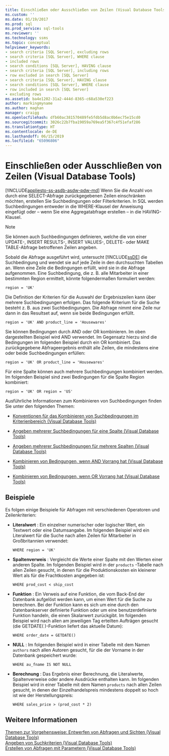 ```yaml
---
title: Einschließen oder Ausschließen von Zeilen (Visual Database Tools) Microsoft-Dokumentation
ms.custom: ''
ms.date: 01/19/2017
ms.prod: sql
ms.prod_service: sql-tools
ms.reviewer: ''
ms.technology: ssms
ms.topic: conceptual
helpviewer_keywords:
- search criteria [SQL Server], excluding rows
- search criteria [SQL Server], WHERE clause
- included rows
- search conditions [SQL Server], HAVING clause
- search criteria [SQL Server], including rows
- row excluded in search [SQL Server]
- search criteria [SQL Server], HAVING clause
- search conditions [SQL Server], WHERE clause
- row included in search [SQL Server]
- excluding rows
ms.assetid: ba4e1202-31a2-444d-8365-c68a530ef223
author: markingmyname
ms.author: maghan
manager: craigg
ms.openlocfilehash: dfb60ac381570489fe5fdb5d8ac0b6ec75e15cd0
ms.sourcegitcommit: 3026c22b7fba19059a769ea5f367c4f51efaf286
ms.translationtype: HT
ms.contentlocale: de-DE
ms.lasthandoff: 06/15/2019
ms.locfileid: "65096806"
---
```

# <a name="include-or-exclude-rows-visual-database-tools"></a>Einschließen oder Ausschließen von Zeilen (Visual Database Tools)
[!INCLUDE[appliesto-ss-asdb-asdw-pdw-md](../../includes/appliesto-ss-asdb-asdw-pdw-md.md)]
Wenn Sie die Anzahl von durch eine SELECT-Abfrage zurückgegebenen Zeilen einschränken möchten, erstellen Sie Suchbedingungen oder Filterkriterien. In SQL werden Suchbedingungen entweder in die WHERE-Klausel der Anweisung eingefügt oder – wenn Sie eine Aggregatabfrage erstellen – in die HAVING-Klausel.  
  
> [!NOTE]  
> Sie können auch Suchbedingungen definieren, welche die von einer UPDATE-, INSERT RESULTS-, INSERT VALUES-, DELETE- oder MAKE TABLE-Abfrage betroffenen Zeilen angeben.  
  
Sobald die Abfrage ausgeführt wird, untersucht [!INCLUDE[ssDE](../../includes/ssde_md.md)] die Suchbedingung und wendet sie auf jede Zeile in den durchsuchten Tabellen an. Wenn eine Zeile die Bedingungen erfüllt, wird sie in die Abfrage aufgenommen. Eine Suchbedingung, die z. B. alle Mitarbeiter in einer bestimmten Region ermittelt, könnte folgendermaßen formuliert werden:  
  
```  
region = 'UK'  
```  
  
Die Definition der Kriterien für die Auswahl der Ergebniszeilen kann über mehrere Suchbedingungen erfolgen. Das folgende Kriterium für die Suche besteht z. B. aus zwei Suchbedingungen. Die Abfrage nimmt eine Zeile nur dann in das Resultset auf, wenn sie beide Bedingungen erfüllt.  
  
```  
region = 'UK' AND product_line = 'Housewares'  
```  
  
Sie können Bedingungen durch AND oder OR kombinieren. Im oben dargestellten Beispiel wird AND verwendet. Im Gegensatz hierzu sind die Bedingungen im folgenden Beispiel durch ein OR kombiniert. Das zurückgegebene Abfrageergebnis enthält alle Zeilen, die mindestens eine oder beide Suchbedingungen erfüllen:  
  
```  
region = 'UK' OR product_line = 'Housewares'  
```  
  
Für eine Spalte können auch mehrere Suchbedingungen kombiniert werden. Im folgenden Beispiel sind zwei Bedingungen für die Spalte Region kombiniert:  
  
```  
region = 'UK' OR region = 'US'  
```  
  
Ausführliche Informationen zum Kombinieren von Suchbedingungen finden Sie unter den folgenden Themen:  
  
-   [Konventionen für das Kombinieren von Suchbedingungen im Kriterienbereich &#40;Visual Database Tools&#41;](../../ssms/visual-db-tools/conventions-combine-search-conditions-in-criteria-pane-visual-db-tools.md)  
  
-   [Angeben mehrerer Suchbedingungen für eine Spalte &#40;Visual Database Tools&#41;](../../ssms/visual-db-tools/specify-multiple-search-conditions-for-one-column-visual-database-tools.md)  
  
-   [Angeben mehrerer Suchbedingungen für mehrere Spalten &#40;Visual Database Tools&#41;](../../ssms/visual-db-tools/specify-multiple-search-conditions-for-multiple-columns-visual-database-tools.md)  
  
-   [Kombinieren von Bedingungen, wenn AND Vorrang hat &#40;Visual Database Tools&#41;](../../ssms/visual-db-tools/combine-conditions-when-and-has-precedence-visual-database-tools.md)  
  
-   [Kombinieren von Bedingungen, wenn OR Vorrang hat &#40;Visual Database Tools&#41;](../../ssms/visual-db-tools/combine-conditions-when-or-has-precedence-visual-database-tools.md)  
  
## <a name="examples"></a>Beispiele  
Es folgen einige Beispiele für Abfragen mit verschiedenen Operatoren und Zeilenkriterien:  
  
-   **Literalwert** : Ein einzelner numerischer oder logischer Wert, ein Textwert oder eine Datumsangabe. Im folgenden Beispiel wird ein Literalwert für die Suche nach allen Zeilen für Mitarbeiter in Großbritannien verwendet:  
  
    ```  
    WHERE region = 'UK'  
    ```  
  
-   **Spaltenverweis** : Vergleicht die Werte einer Spalte mit den Werten einer anderen Spalte. Im folgenden Beispiel wird in der `products` -Tabelle nach allen Zeilen gesucht, in denen für die Produktionskosten ein kleinerer Wert als für die Frachtkosten angegeben ist:  
  
    ```  
    WHERE prod_cost < ship_cost  
    ```  
  
-   **Funktion** : Ein Verweis auf eine Funktion, die vom Back-End der Datenbank aufgelöst werden kann, um einen Wert für die Suche zu berechnen. Bei der Funktion kann es sich um eine durch den Datenbankserver definierte Funktion oder um eine benutzerdefinierte Funktion handeln, die einen Skalarwert zurückgibt. Im folgenden Beispiel wird nach allen am jeweiligen Tag erteilten Aufträgen gesucht (die GETDATE( )-Funktion liefert das aktuelle Datum):  
  
    ```  
    WHERE order_date = GETDATE()  
    ```  
  
-   **NULL** : Im folgenden Beispiel wird in einer Tabelle mit dem Namen `authors` nach allen Autoren gesucht, für die der Vorname in der Datenbank gespeichert wurde:  
  
    ```  
    WHERE au_fname IS NOT NULL  
    ```  
  
-   **Berechnung** : Das Ergebnis einer Berechnung, die Literalwerte, Spaltenverweise oder andere Ausdrücke enthalten kann. Im folgenden Beispiel wird in einer Tabelle mit dem Namen `products` nach allen Zeilen gesucht, in denen der Einzelhandelspreis mindestens doppelt so hoch ist wie der Herstellungspreis:  
  
    ```  
    WHERE sales_price > (prod_cost * 2)  
    ```  
  
## <a name="see-also"></a>Weitere Informationen  
[Themen zur Vorgehensweise: Entwerfen von Abfragen und Sichten &#40;Visual Database Tools&#41;](../../ssms/visual-db-tools/design-queries-and-views-how-to-topics-visual-database-tools.md)  
[Angeben von Suchkriterien &#40;Visual Database Tools&#41;](../../ssms/visual-db-tools/specify-search-criteria-visual-database-tools.md)  
[Erstellen von Abfragen mit Parametern &#40;Visual Database Tools&#41;](../../ssms/visual-db-tools/query-with-parameters-visual-database-tools.md)  
  
